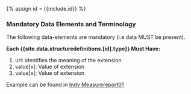 {% assign id = {{include.id}} %}
<!--Begin Generated Intro Tag (DO NOT REMOVE)-->
### Mandatory Data Elements and Terminology
The following data-elements are mandatory (i.e data MUST be present).

**Each {{site.data.structuredefinitions.[id].type}} Must Have:**
1. url: identifies the meaning of the extension
2. value[x]: Value of extension
3. value[x]: Value of extension

<!--End Generated Intro (DO NOT REMOVE)-->

<!-- StructureDefinition-extension-measureScoring-intro.md
measureScoring  -->
Example can be found in [Indv Measurereport01]

[Datax Measurereport01]: MeasureReport-datax-measurereport01.html
[Indv Measurereport01]: MeasureReport-indv-measurereport01.html
[Summ Measurereport01]: MeasureReport-summ-measurereport01.json.html
[Summary MeasureReport Date of Last Power Outage]: MeasureReport-date-of-last-power-outage.html
[Consumer Server CapabilityStatement]: CapabilityStatement-consumer-server.html
